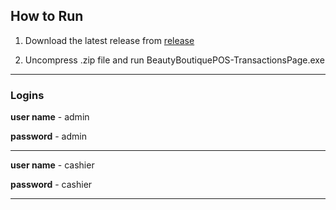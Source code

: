## How to Run


1) Download the latest release from [release](https://github.com/Samanalee05/BeautyBoutiquePOS-00/releases)   

2) Uncompress .zip file and  run  BeautyBoutiquePOS-TransactionsPage.exe

______________________

### Logins

**user name** - admin

**password** - admin

-----------------------------------

**user name** - cashier

**password** - cashier


------------------------